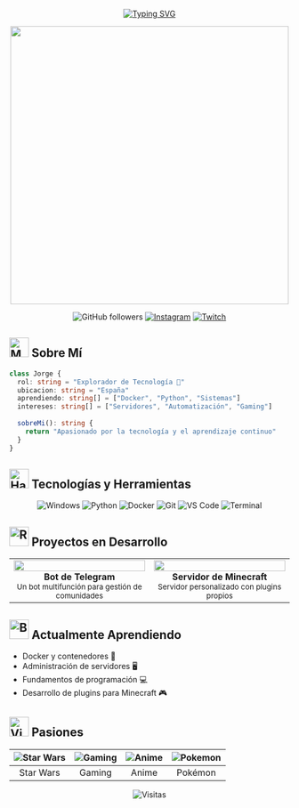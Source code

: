 <div align="center">
  
[![Typing SVG](https://readme-typing-svg.herokuapp.com?font=JetBrains+Mono&weight=600&size=30&duration=4000&pause=1000&color=7520FF&center=true&vCenter=true&random=false&width=435&lines=%3C%F0%9F%91%8B+Hola%2C+Soy+Jorge+%2F%3E;%3C%F0%9F%92%BB+Tech+Explorer+%2F%3E)](https://git.io/typing-svg)

<img src="https://user-images.githubusercontent.com/74038190/225813708-98b745f2-7d22-48cf-9150-083f1b00d6c9.gif" width="500px" />

</div>

<div align="center">
  
![GitHub followers](https://img.shields.io/github/followers/JoorgeMayoor?style=for-the-badge&color=7520FF)
[![Instagram](https://img.shields.io/badge/@bykhork-E4405F?style=for-the-badge&logo=instagram&logoColor=white)](https://instagram.com/bykhork)
[![Twitch](https://img.shields.io/badge/bykhork-9146FF?style=for-the-badge&logo=twitch&logoColor=white)](https://twitch.tv/bykhork)

</div>

## <img src="https://raw.githubusercontent.com/Tarikul-Islam-Anik/Animated-Fluent-Emojis/master/Emojis/People%20with%20professions/Man%20Technologist%20Light%20Skin%20Tone.png" alt="Man Technologist Light Skin Tone" width="35" /> Sobre Mí

```typescript
class Jorge {
  rol: string = "Explorador de Tecnología 🚀"
  ubicacion: string = "España"
  aprendiendo: string[] = ["Docker", "Python", "Sistemas"]
  intereses: string[] = ["Servidores", "Automatización", "Gaming"]
  
  sobreMi(): string {
    return "Apasionado por la tecnología y el aprendizaje continuo"
  }
}
```

## <img src="https://raw.githubusercontent.com/Tarikul-Islam-Anik/Animated-Fluent-Emojis/master/Emojis/Objects/Hammer%20and%20Wrench.png" alt="Hammer and Wrench" width="35" /> Tecnologías y Herramientas

<div align="center">
  
![Windows](https://img.shields.io/badge/Windows-0078D6?style=for-the-badge&logo=windows&logoColor=white)
![Python](https://img.shields.io/badge/Python-3776AB?style=for-the-badge&logo=python&logoColor=white)
![Docker](https://img.shields.io/badge/Docker-2496ED?style=for-the-badge&logo=docker&logoColor=white)
![Git](https://img.shields.io/badge/Git-F05032?style=for-the-badge&logo=git&logoColor=white)
![VS Code](https://img.shields.io/badge/VS_Code-007ACC?style=for-the-badge&logo=visual-studio-code&logoColor=white)
![Terminal](https://img.shields.io/badge/Terminal-4D4D4D?style=for-the-badge&logo=windows-terminal&logoColor=white)

</div>

## <img src="https://raw.githubusercontent.com/Tarikul-Islam-Anik/Animated-Fluent-Emojis/master/Emojis/Objects/Rocket.png" alt="Rocket" width="35" /> Proyectos en Desarrollo

<table align="center">
  <tr>
    <td align="center" width="50%">
      <img src="https://media1.giphy.com/media/3oKIPEqDGUULpEU0aQ/giphy.gif" width="100%">
      <br>
      <strong>Bot de Telegram</strong>
      <br>
      <sub>Un bot multifunción para gestión de comunidades</sub>
    </td>
    <td align="center" width="50%">
      <img src="https://media2.giphy.com/media/j5QkLruSNyJONVFNZx/giphy.gif" width="100%">
      <br>
      <strong>Servidor de Minecraft</strong>
      <br>
      <sub>Servidor personalizado con plugins propios</sub>
    </td>
  </tr>
</table>

## <img src="https://raw.githubusercontent.com/Tarikul-Islam-Anik/Animated-Fluent-Emojis/master/Emojis/Objects/Books.png" alt="Books" width="35" /> Actualmente Aprendiendo

- Docker y contenedores 🐳
- Administración de servidores 🖥️
- Fundamentos de programación 💻
- Desarrollo de plugins para Minecraft 🎮

## <img src="https://raw.githubusercontent.com/Tarikul-Islam-Anik/Animated-Fluent-Emojis/master/Emojis/Activities/Video%20Game.png" alt="Video Game" width="35" /> Pasiones

<div align="center">
  
| ![Star Wars](https://media0.giphy.com/media/3o7abBAEIlO4kWucQ8/giphy.gif) | ![Gaming](https://media1.giphy.com/media/UYt81fD5E8JVu/giphy.gif) | ![Anime](https://media4.giphy.com/media/v1.Y2lkPTc5MGI3NjExODJzOGhnaHFndGRvc3VuM3R5YjRtc3gwOGlvMXpsM3NqcHRoaGRxNiZlcD12MV9pbnRlcm5hbF9naWZfYnlfaWQmY3Q9Zw/yALcFbrKshfoY/giphy.gif) | ![Pokemon](https://media4.giphy.com/media/W04QVzelTHsNW/giphy.gif) |
|:---:|:---:|:---:|:---:|
| Star Wars | Gaming | Anime | Pokémon |

</div>

<div align="center">

  ![Visitas](https://komarev.com/ghpvc/?username=JoorgeMayoor&style=for-the-badge&color=7520FF)
  
</div>
